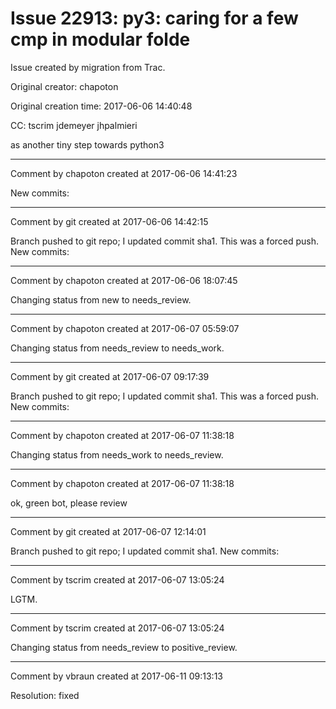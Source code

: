 # Issue 22913: py3: caring for a few cmp in modular folde

Issue created by migration from Trac.

Original creator: chapoton

Original creation time: 2017-06-06 14:40:48

CC:  tscrim jdemeyer jhpalmieri

as another tiny step towards python3


---

Comment by chapoton created at 2017-06-06 14:41:23

New commits:


---

Comment by git created at 2017-06-06 14:42:15

Branch pushed to git repo; I updated commit sha1. This was a forced push. New commits:


---

Comment by chapoton created at 2017-06-06 18:07:45

Changing status from new to needs_review.


---

Comment by chapoton created at 2017-06-07 05:59:07

Changing status from needs_review to needs_work.


---

Comment by git created at 2017-06-07 09:17:39

Branch pushed to git repo; I updated commit sha1. This was a forced push. New commits:


---

Comment by chapoton created at 2017-06-07 11:38:18

Changing status from needs_work to needs_review.


---

Comment by chapoton created at 2017-06-07 11:38:18

ok, green bot, please review


---

Comment by git created at 2017-06-07 12:14:01

Branch pushed to git repo; I updated commit sha1. New commits:


---

Comment by tscrim created at 2017-06-07 13:05:24

LGTM.


---

Comment by tscrim created at 2017-06-07 13:05:24

Changing status from needs_review to positive_review.


---

Comment by vbraun created at 2017-06-11 09:13:13

Resolution: fixed
